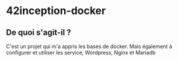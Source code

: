 # 42inception-docker

## De quoi s'agit-il ?
C'est un projet qui m'a appris les bases de docker.
Mais également à configurer et utiliser les service, Wordpress, Nginx et Mariadb
